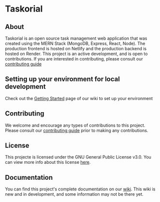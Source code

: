 # Taskorial

## About

Taskorial is an open source task management web application that was created using the MERN Stack (MongoDB, Express, React, Node). The production frontend is hosted on Netlify and the production backend is hosted on Render. This project is an active development, and is open to contributions. If you are interested in contributing, please consult our [contributing guide](https://github.com/raspberri05/todo-list/blob/main/CONTRIBUTING.md)

## Setting up your environment for local development

Check out the [Getting Started](https://github.com/raspberri05/taskorial/wiki/Getting-Started) page of our wiki to set up your environment

## Contributing

We welcome and encourage any types of contributions to this project. Please consult our [contributing guide](https://github.com/raspberri05/todo-list/blob/main/CONTRIBUTING.md) prior to making any contributions.

## License

This projecte is licensed under the GNU General Public License v3.0. You can view more info about this license [here](https://github.com/raspberri05/taskorial/blob/main/LICENSE.md).

## Documentation

You can find this project's complete documentation on our [wiki](https://github.com/raspberri05/taskorial/wiki). This wiki is new and in development, and some information may not be there yet.
